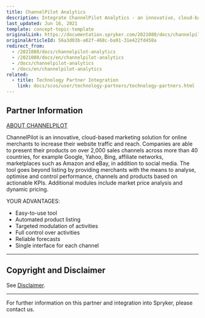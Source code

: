 ```yaml
---
title: ChannelPilot Analytics
description: Integrate ChannelPilot Analytics - an innovative, cloud-based marketing solution for online merchants to increase their website traffic and reach.
last_updated: Jun 16, 2021
template: concept-topic-template
originalLink: https://documentation.spryker.com/2021080/docs/channelpilot-analytics
originalArticleId: 56a3d03b-a02f-468c-ba91-31e422fd458a
redirect_from:
  - /2021080/docs/channelpilot-analytics
  - /2021080/docs/en/channelpilot-analytics
  - /docs/channelpilot-analytics
  - /docs/en/channelpilot-analytics
related:
  - title: Technology Partner Integration
    link: docs/scos/user/technology-partners/technology-partners.html
---
```


## Partner Information

[ABOUT CHANNELPILOT](https://channelpilot.com)

ChannelPilot is an innovative, cloud-based marketing solution for online merchants to increase their website traffic and reach. Companies are able to present their products on over 2,000 sales channels across more than 40 countries, for example Google, Yahoo, Bing, affiliate networks, marketplaces such as Amazon and eBay, in addition to social media. The tool goes beyond listing by providing merchants with the means to analyse, optimise and control performance, channels and products based on actionable KPIs. Additional modules include market price analysis and dynamic pricing.

YOUR ADVANTAGES:

* Easy-to-use tool
* Automated product listing
* Targeted modulation of activities
* Full control over activities
* Reliable forecasts
* Single interface for each channel

---

## Copyright and Disclaimer

See [Disclaimer](https://github.com/spryker/spryker-documentation).

---
For further information on this partner and integration into Spryker, please contact us.

<div class="hubspot-form js-hubspot-form" data-portal-id="2770802" data-form-id="163e11fb-e833-4638-86ae-a2ca4b929a41" id="hubspot-1"></div>
